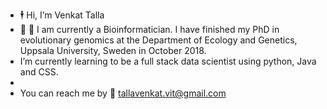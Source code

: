 - :business_suit_levitating: Hi, I’m Venkat Talla 
- :lab_coat: :briefcase:  I am currently a Bioinformatician. I have finished my PhD in evolutionary genomics at the Department of Ecology and Genetics, Uppsala University, Sweden in October 2018.
-  I’m currently learning to be a full stack data scientist using python, Java and CSS.
- 
- You can reach me by :e-mail: tallavenkat.vit@gmail.com



<!---
venta380/venta380 is a ✨ special ✨ repository because its `README.md` (this file) appears on your GitHub profile.
You can click the Preview link to take a look at your changes.
--->

